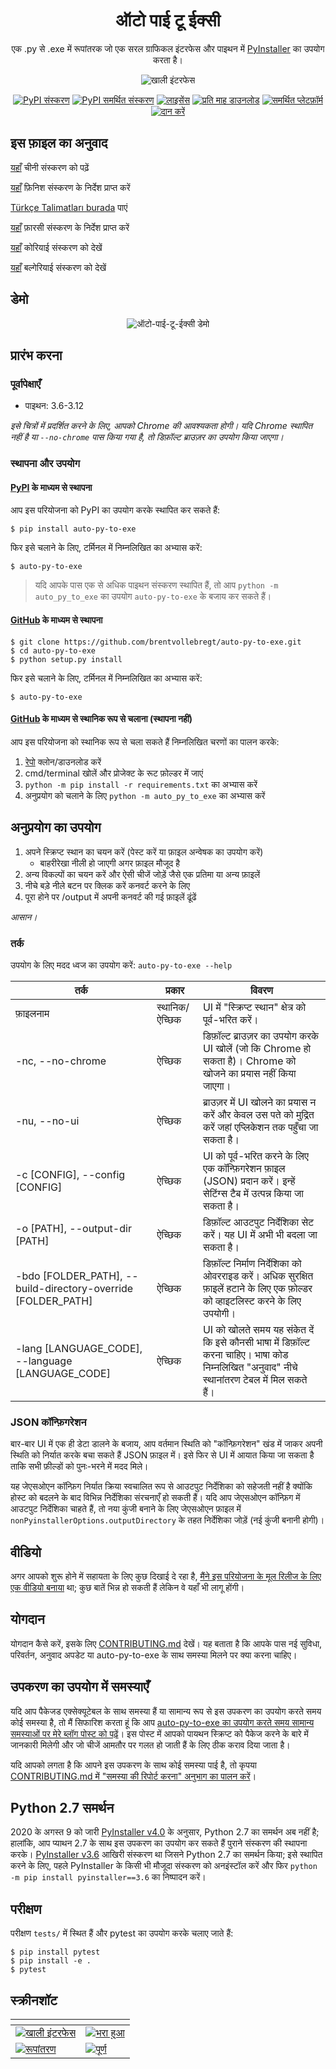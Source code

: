 <h1 align="center">ऑटो पाई टू ईक्सी</h1>
<p align="center">एक .py से .exe में रूपांतरक जो एक सरल ग्राफिकल इंटरफेस और पाइथन में <a href="https://pyinstaller.readthedocs.io/en/stable/index.html">PyInstaller</a> का उपयोग करता है।</p>

<p align="center">
    <img src="https://nitratine.net/posts/auto-py-to-exe/feature.png" alt="खाली इंटरफेस">
</p>

<p align="center">
    <a href="https://pypi.org/project/auto-py-to-exe/"><img src="https://img.shields.io/pypi/v/auto-py-to-exe.svg" alt="PyPI संस्करण"></a>
    <a href="https://pypi.org/project/auto-py-to-exe/"><img src="https://img.shields.io/pypi/pyversions/auto-py-to-exe.svg" alt="PyPI समर्थित संस्करण"></a>
    <a href="https://pypi.org/project/auto-py-to-exe/"><img src="https://img.shields.io/pypi/l/auto-py-to-exe.svg" alt="लाइसेंस"></a>
    <a href="https://pepy.tech/project/auto-py-to-exe"><img src="https://static.pepy.tech/badge/auto-py-to-exe/month" alt="प्रति माह डाउनलोड"></a>
    <a href="https://pyinstaller.readthedocs.io/en/stable/requirements.html"><img src="https://img.shields.io/badge/platform-windows%20%7C%20linux%20%7C%20macos-lightgrey" alt="समर्थित प्लेटफ़ॉर्म"></a>
    <a href="https://www.buymeacoffee.com/brentvollebregt"><img src="https://img.shields.io/badge/-buy_me_a%C2%A0beer-gray?logo=buy-me-a-coffee" alt="दान करें"></a>
</p>

## इस फ़ाइल का अनुवाद

[यहाँ](./README-Chinese.md) चीनी संस्करण को पढ़ें

[यहाँ](./README-Finnish.md) फ़िनिश संस्करण के निर्देश प्राप्त करें

[Türkçe Talimatları burada](./README-Turkish.md) पाएं

[यहाँ](./README-Persian.md) फ़ारसी संस्करण के निर्देश प्राप्त करें

[यहाँ](./README-Korean.md) कोरियाई संस्करण को देखें

[यहाँ](README-Bulgarian.md) बल्गेरियाई संस्करण को देखें


## डेमो

<p align="center">
    <img src="https://nitratine.net/posts/auto-py-to-exe/auto-py-to-exe-demo.gif" alt="ऑटो-पाई-टू-ईक्सी डेमो">
</p>

## प्रारंभ करना

### पूर्वापेक्षाएँ

- पाइथन: 3.6-3.12

_इसे चित्रों में प्रदर्शित करने के लिए, आपको Chrome की आवश्यकता होगी। यदि Chrome स्थापित नहीं है या `--no-chrome` पास किया गया है, तो डिफ़ॉल्ट ब्राउज़र का उपयोग किया जाएगा।_

### स्थापना और उपयोग

#### [PyPI](https://pypi.org/project/auto-py-to-exe/) के माध्यम से स्थापना

आप इस परियोजना को PyPI का उपयोग करके स्थापित कर सकते हैं:

```
$ pip install auto-py-to-exe
```
फिर इसे चलाने के लिए, टर्मिनल में निम्नलिखित का अभ्यास करें:
```
$ auto-py-to-exe
```

> यदि आपके पास एक से अधिक पाइथन संस्करण स्थापित हैं, तो आप `python -m auto_py_to_exe` का उपयोग `auto-py-to-exe` के बजाय कर सकते हैं।

#### [GitHub](https://github.com/brentvollebregt/auto-py-to-exe) के माध्यम से स्थापना

```
$ git clone https://github.com/brentvollebregt/auto-py-to-exe.git
$ cd auto-py-to-exe
$ python setup.py install
```

फिर इसे चलाने के लिए, टर्मिनल में निम्नलिखित का अभ्यास करें:

```
$ auto-py-to-exe
```


#### [GitHub](https://github.com/brentvollebregt/auto-py-to-exe) के माध्यम से स्थानिक रूप से चलाना (स्थापना नहीं)

आप इस परियोजना को स्थानिक रूप से चला सकते हैं निम्नलिखित चरणों का पालन करके:

1. [रेपो](https://github.com/brentvollebregt/auto-py-to-exe) क्लोन/डाउनलोड करें
2. cmd/terminal खोलें और प्रोजेक्ट के रूट फ़ोल्डर में जाएं
3. `python -m pip install -r requirements.txt` का अभ्यास करें
4. अनुप्रयोग को चलाने के लिए `python -m auto_py_to_exe` का अभ्यास करें

## अनुप्रयोग का उपयोग

1. अपने स्क्रिप्ट स्थान का चयन करें (पेस्ट करें या फ़ाइल अन्वेषक का उपयोग करें)
   - बाहरीरेखा नीली हो जाएगी अगर फ़ाइल मौजूद है
2. अन्य विकल्पों का चयन करें और ऐसी चीजें जोड़ें जैसे एक प्रतिमा या अन्य फ़ाइलें
3. नीचे बड़े नीले बटन पर क्लिक करें कनवर्ट करने के लिए
4. पूरा होने पर /output में अपनी कनवर्ट की गई फ़ाइलें ढूंढें

_आसान।_

### तर्क

उपयोग के लिए मदद ध्वज का उपयोग करें: `auto-py-to-exe --help`

| तर्क                                                         | प्रकार                | विवरण                                                                                                                            |
| ------------------------------------------------------------ | ------------------- | --------------------------------------------------------------------------------------------------------------------------------- |
| फ़ाइलनाम                                                     | स्थानिक/ऐच्छिक | UI में "स्क्रिप्ट स्थान" क्षेत्र को पूर्व-भरित करें।                                                                                   |
| -nc, --no-chrome                                             | ऐच्छिक            | डिफ़ॉल्ट ब्राउज़र का उपयोग करके UI खोलें (जो कि Chrome हो सकता है)। Chrome को खोजने का प्रयास नहीं किया जाएगा।                       |
| -nu, --no-ui                                                 | ऐच्छिक            | ब्राउज़र में UI खोलने का प्रयास न करें और केवल उस पते को मुद्रित करें जहां एप्लिकेशन तक पहुँचा जा सकता है।                     |
| -c [CONFIG], --config [CONFIG]                               | ऐच्छिक            | UI को पूर्व-भरित करने के लिए एक कॉन्फ़िगरेशन फ़ाइल (JSON) प्रदान करें। इन्हें सेटिंग्स टैब में उत्पन्न किया जा सकता है।            |
| -o [PATH], --output-dir [PATH]                               | ऐच्छिक            | डिफ़ॉल्ट आउटपुट निर्देशिका सेट करें। यह UI में अभी भी बदला जा सकता है।                                                    |
| -bdo [FOLDER_PATH], --build-directory-override [FOLDER_PATH] | ऐच्छिक            | डिफ़ॉल्ट निर्माण निर्देशिका को ओवरराइड करें। अधिक सुरक्षित फ़ाइलें हटाने के लिए एक फ़ोल्डर को व्हाइटलिस्ट करने के लिए उपयोगी।    |
| -lang [LANGUAGE_CODE], --language [LANGUAGE_CODE]            | ऐच्छिक            | UI को खोलते समय यह संकेत दें कि इसे कौनसी भाषा में डिफ़ॉल्ट करना चाहिए। भाषा कोड निम्नलिखित "अनुवाद" नीचे स्थानांतरण टेबल में मिल सकते हैं। |

### JSON कॉन्फ़िगरेशन

बार-बार UI में एक ही डेटा डालने के बजाय, आप वर्तमान स्थिति को "कॉन्फ़िगरेशन" खंड में जाकर अपनी स्थिति को निर्यात करके बचा सकते हैं JSON फ़ाइल में। इसे फिर से UI में आयात किया जा सकता है ताकि सभी फ़ील्डों को पुनः-भरने में मदद मिले।

यह जेएसओएन कॉन्फ़िग निर्यात क्रिया स्वचालित रूप से आउटपुट निर्देशिका को सहेजती नहीं है क्योंकि होस्ट को बदलने के बाद विभिन्न निर्देशिका संरचनाएँ हो सकती हैं। यदि आप जेएसओएन कॉन्फ़िग में आउटपुट निर्देशिका चाहते हैं, तो नया कुंजी बनाने के लिए जेएसओएन फ़ाइल में `nonPyinstallerOptions.outputDirectory` के तहत निर्देशिका जोड़ें (नई कुंजी बनानी होगी)।

## वीडियो

अगर आपको शुरू होने में सहायता के लिए कुछ दिखाई दे रहा है, [मैंने इस परियोजना के मूल रिलीज के लिए एक वीडियो बनाया](https://youtu.be/OZSZHmWSOeM) था; कुछ बातें भिन्न हो सकती हैं लेकिन वे यहाँ भी लागू होंगी।

## योगदान

योगदान कैसे करें, इसके लिए [CONTRIBUTING.md](./CONTRIBUTING.md) देखें। यह बताता है कि आपके पास नई सुविधा, परिवर्तन, अनुवाद अपडेट या auto-py-to-exe के साथ समस्या मिलने पर क्या करना चाहिए।

## उपकरण का उपयोग में समस्याएँ

यदि आप पैकेजड एक्सेक्यूटेबल के साथ समस्या हैं या सामान्य रूप से इस उपकरण का उपयोग करते समय कोई समस्या है, तो मैं सिफारिश करता हूं कि आप [auto-py-to-exe का उपयोग करते समय सामान्य समस्याओं पर मेरे ब्लॉग पोस्ट को पढ़ें](https://nitratine.net/blog/post/issues-when-using-auto-py-to-exe/?utm_source=auto_py_to_exe&utm_medium=readme_link&utm_campaign=auto_py_to_exe_help)। इस पोस्ट में आपको पायथन स्क्रिप्ट को पैकेज करने के बारे में जानकारी मिलेगी और जो चीजें आमतौर पर गलत हो जाती हैं के लिए ठीक कराव दिया जाता है।

यदि आपको लगता है कि आपने इस उपकरण के साथ कोई समस्या पाई है, तो कृपया [CONTRIBUTING.md में "समस्या की रिपोर्ट करना" अनुभाग का पालन करें](./CONTRIBUTING.md#reporting-an-issue)।


## Python 2.7 समर्थन

2020 के अगस्त 9 को जारी [PyInstaller v4.0](https://github.com/pyinstaller/pyinstaller/releases/tag/v4.0) के अनुसार, Python 2.7 का समर्थन अब नहीं है; हालांकि, आप प्याथन 2.7 के साथ इस उपकरण का उपयोग कर सकते हैं पुराने संस्करण की स्थापना करके। [PyInstaller v3.6](https://github.com/pyinstaller/pyinstaller/releases/tag/v3.6) आखिरी संस्करण था जिसने Python 2.7 का समर्थन किया; इसे स्थापित करने के लिए, पहले PyInstaller के किसी भी मौजूदा संस्करण को अनइंस्टॉल करें और फिर `python -m pip install pyinstaller==3.6` का निष्पादन करें।

## परीक्षण 

परीक्षण `tests/` में स्थित हैं और pytest का उपयोग करके चलाए जाते हैं:

```
$ pip install pytest
$ pip install -e .
$ pytest
```


## स्क्रीनशॉट

| <!-- -->                                                                                                                                             | <!-- -->                                                                                                                              |
| ---------------------------------------------------------------------------------------------------------------------------------------------------- | ------------------------------------------------------------------------------------------------------------------------------------- |
| [![खाली इंटरफेस](https://nitratine.net/posts/auto-py-to-exe/empty-interface.png)](https://nitratine.net/posts/auto-py-to-exe/empty-interface.png) | [![भरा हुआ](https://nitratine.net/posts/auto-py-to-exe/filled-out.png)](https://nitratine.net/posts/auto-py-to-exe/filled-out.png) |
| [![रूपांतरण](https://nitratine.net/posts/auto-py-to-exe/converting.png)](https://nitratine.net/posts/auto-py-to-exe/converting.png)                | [![पूर्ण](https://nitratine.net/posts/auto-py-to-exe/completed.png)](https://nitratine.net/posts/auto-py-to-exe/completed.png)    |
